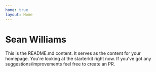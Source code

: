```yaml
---
home: true
layout: Home
---
```

# Sean Williams

This is the README.md content. It serves as the content for your homepage. You're looking at the starterkit right now. If you've got any suggestions/improvements feel free to create an PR.
